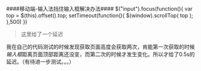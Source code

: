 ####移动端-输入法挡住输入框解决办法####
	$("input").focus(function(){
		var top = $(this).offset().top;
		setTimeout(function(){
			$(window).scrollTop( top );
		},500)
	})

>这里给了一个延迟

我在自己的代码测试的时候发现获取页面高度会获取两次，肯能第一次获取的时候*输入框*距离页面顶部距离还没变，而第二次的时候才发生变化。所以才给了0.5s的延迟。（有待进一步测试。。。）
